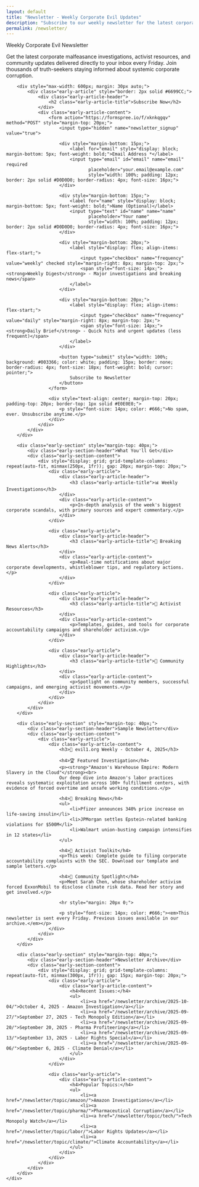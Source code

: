 ```yaml
---
layout: default
title: "Newsletter - Weekly Corporate Evil Updates"
description: "Subscribe to our weekly newsletter for the latest corporate malfeasance investigations, activist resources, and community updates."
permalink: /newsletter/
---
```


<div class="early-section">
    <div class="early-section-header">Weekly Corporate Evil Newsletter</div>
    <div class="early-section-content">
        <p>Get the latest corporate malfeasance investigations, activist resources, and community updates delivered directly to your inbox every Friday. Join thousands of truth-seekers staying informed about systemic corporate corruption.</p>

        <div style="max-width: 600px; margin: 30px auto;">
            <div class="early-article" style="border: 2px solid #6699CC;">
                <div class="early-article-header">
                    <h2 class="early-article-title">Subscribe Now</h2>
                </div>
                <div class="early-article-content">
                    <form action="https://formspree.io/f/xknkqgqv" method="POST" style="margin-top: 20px;">
                        <input type="hidden" name="newsletter_signup" value="true">

                        <div style="margin-bottom: 15px;">
                            <label for="email" style="display: block; margin-bottom: 5px; font-weight: bold;">Email Address *</label>
                            <input type="email" id="email" name="email" required
                                   placeholder="your.email@example.com"
                                   style="width: 100%; padding: 12px; border: 2px solid #D0D0D0; border-radius: 4px; font-size: 16px;">
                        </div>

                        <div style="margin-bottom: 15px;">
                            <label for="name" style="display: block; margin-bottom: 5px; font-weight: bold;">Name (Optional)</label>
                            <input type="text" id="name" name="name"
                                   placeholder="Your name"
                                   style="width: 100%; padding: 12px; border: 2px solid #D0D0D0; border-radius: 4px; font-size: 16px;">
                        </div>

                        <div style="margin-bottom: 20px;">
                            <label style="display: flex; align-items: flex-start;">
                                <input type="checkbox" name="frequency" value="weekly" checked style="margin-right: 8px; margin-top: 2px;">
                                <span style="font-size: 14px;"><strong>Weekly Digest</strong> - Major investigations and breaking news</span>
                            </label>
                        </div>

                        <div style="margin-bottom: 20px;">
                            <label style="display: flex; align-items: flex-start;">
                                <input type="checkbox" name="frequency" value="daily" style="margin-right: 8px; margin-top: 2px;">
                                <span style="font-size: 14px;"><strong>Daily Brief</strong> - Quick hits and urgent updates (less frequent)</span>
                            </label>
                        </div>

                        <button type="submit" style="width: 100%; background: #003366; color: white; padding: 15px; border: none; border-radius: 4px; font-size: 18px; font-weight: bold; cursor: pointer;">
                            Subscribe to Newsletter
                        </button>
                    </form>

                    <div style="text-align: center; margin-top: 20px; padding-top: 20px; border-top: 1px solid #E0E0E0;">
                        <p style="font-size: 14px; color: #666;">No spam, ever. Unsubscribe anytime.</p>
                    </div>
                </div>
            </div>
        </div>

        <div class="early-section" style="margin-top: 40px;">
            <div class="early-section-header">What You'll Get</div>
            <div class="early-section-content">
                <div style="display: grid; grid-template-columns: repeat(auto-fit, minmax(250px, 1fr)); gap: 20px; margin-top: 20px;">
                    <div class="early-article">
                        <div class="early-article-header">
                            <h3 class="early-article-title">📊 Weekly Investigations</h3>
                        </div>
                        <div class="early-article-content">
                            <p>In-depth analysis of the week's biggest corporate scandals, with primary sources and expert commentary.</p>
                        </div>
                    </div>

                    <div class="early-article">
                        <div class="early-article-header">
                            <h3 class="early-article-title">🚨 Breaking News Alerts</h3>
                        </div>
                        <div class="early-article-content">
                            <p>Real-time notifications about major corporate developments, whistleblower tips, and regulatory actions.</p>
                        </div>
                    </div>

                    <div class="early-article">
                        <div class="early-article-header">
                            <h3 class="early-article-title">🎯 Activist Resources</h3>
                        </div>
                        <div class="early-article-content">
                            <p>Templates, guides, and tools for corporate accountability campaigns and shareholder activism.</p>
                        </div>
                    </div>

                    <div class="early-article">
                        <div class="early-article-header">
                            <h3 class="early-article-title">👥 Community Highlights</h3>
                        </div>
                        <div class="early-article-content">
                            <p>Spotlight on community members, successful campaigns, and emerging activist movements.</p>
                        </div>
                    </div>
                </div>
            </div>
        </div>

        <div class="early-section" style="margin-top: 40px;">
            <div class="early-section-header">Sample Newsletter</div>
            <div class="early-section-content">
                <div class="early-article">
                    <div class="early-article-content">
                        <h3>📧 evil1.org Weekly - October 4, 2025</h3>

                        <h4>🏆 Featured Investigation</h4>
                        <p><strong>"Amazon's Warehouse Empire: Modern Slavery in the Cloud"</strong><br>
                        Our deep dive into Amazon's labor practices reveals systematic exploitation across 100+ fulfillment centers, with evidence of forced overtime and unsafe working conditions.</p>

                        <h4>🚨 Breaking News</h4>
                        <ul>
                            <li>Pfizer announces 340% price increase on life-saving insulin</li>
                            <li>JPMorgan settles Epstein-related banking violations for $500M</li>
                            <li>Walmart union-busting campaign intensifies in 12 states</li>
                        </ul>

                        <h4>🎯 Activist Toolkit</h4>
                        <p>This week: Complete guide to filing corporate accountability complaints with the SEC. Download our template and sample letters.</p>

                        <h4>👥 Community Spotlight</h4>
                        <p>Meet Sarah Chen, whose shareholder activism forced ExxonMobil to disclose climate risk data. Read her story and get involved.</p>

                        <hr style="margin: 20px 0;">

                        <p style="font-size: 14px; color: #666;"><em>This newsletter is sent every Friday. Previous issues available in our archive.</em></p>
                    </div>
                </div>
            </div>
        </div>

        <div class="early-section" style="margin-top: 40px;">
            <div class="early-section-header">Newsletter Archive</div>
            <div class="early-section-content">
                <div style="display: grid; grid-template-columns: repeat(auto-fit, minmax(300px, 1fr)); gap: 15px; margin-top: 20px;">
                    <div class="early-article">
                        <div class="early-article-content">
                            <h4>Recent Issues:</h4>
                            <ul>
                                <li><a href="/newsletter/archive/2025-10-04/">October 4, 2025 - Amazon Investigation</a></li>
                                <li><a href="/newsletter/archive/2025-09-27/">September 27, 2025 - Tech Monopoly Edition</a></li>
                                <li><a href="/newsletter/archive/2025-09-20/">September 20, 2025 - Pharma Profiteering</a></li>
                                <li><a href="/newsletter/archive/2025-09-13/">September 13, 2025 - Labor Rights Special</a></li>
                                <li><a href="/newsletter/archive/2025-09-06/">September 6, 2025 - Climate Denial</a></li>
                            </ul>
                        </div>
                    </div>

                    <div class="early-article">
                        <div class="early-article-content">
                            <h4>Popular Topics:</h4>
                            <ul>
                                <li><a href="/newsletter/topic/amazon/">Amazon Investigations</a></li>
                                <li><a href="/newsletter/topic/pharma/">Pharmaceutical Corruption</a></li>
                                <li><a href="/newsletter/topic/tech/">Tech Monopoly Watch</a></li>
                                <li><a href="/newsletter/topic/labor/">Labor Rights Updates</a></li>
                                <li><a href="/newsletter/topic/climate/">Climate Accountability</a></li>
                            </ul>
                        </div>
                    </div>
                </div>
            </div>
        </div>
    </div>
</div>
